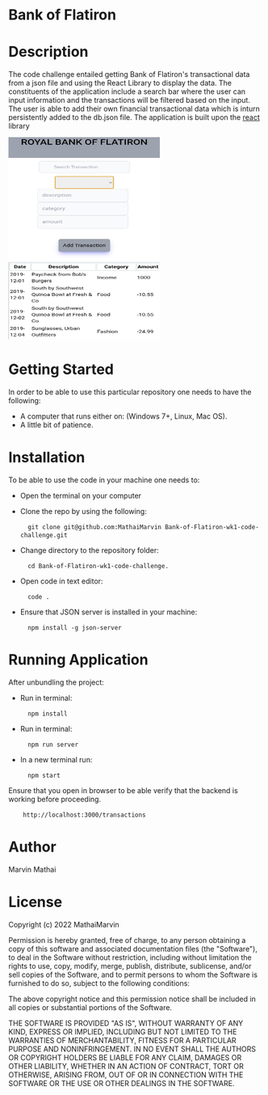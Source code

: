 # Bank of Flatiron
# Description
The code challenge entailed getting Bank of Flatiron's transactional data from a json file  and using the React Library to display the data. The constituents of the application include a search bar where the user can input information and the transactions will be filtered based on the input. The user is able to add their own financial transactional data which is inturn persistently added to the db.json file. The application is built upon the [react](https://reactjs.org/) library

<img src="./project.jpg" alt="Bank of Flatiron" width="300" height ="400"/>

# Getting Started
In order to be able to use this particular repository one needs to have the following:

- A computer that runs either on: (Windows 7+, Linux, Mac OS).
- A little bit of patience.

# Installation
To be able to use the code in your machine one needs to:
- Open the terminal on your computer
- Clone the repo by using the following:

        git clone git@github.com:MathaiMarvin Bank-of-Flatiron-wk1-code-challenge.git

- Change directory to the repository folder:

        cd Bank-of-Flatiron-wk1-code-challenge.

- Open code in text editor:

        code .
- Ensure that JSON server is installed in your machine:

        npm install -g json-server

# Running Application

After unbundling the project:

- Run in terminal:
        
        npm install

- Run in terminal:

        npm run server

- In a new terminal run:

        npm start

Ensure that you open in browser to be able verify that the backend is working before proceeding.

        http://localhost:3000/transactions 


# Author

Marvin Mathai

# License

Copyright (c) 2022 MathaiMarvin

Permission is hereby granted, free of charge, to any person obtaining a copy of this software and associated documentation files (the "Software"), to deal in the Software without restriction, including without limitation the rights to use, copy, modify, merge, publish, distribute, sublicense, and/or sell copies of the Software, and to permit persons to whom the Software is furnished to do so, subject to the following conditions:

The above copyright notice and this permission notice shall be included in all copies or substantial portions of the Software.

THE SOFTWARE IS PROVIDED "AS IS", WITHOUT WARRANTY OF ANY KIND, EXPRESS OR IMPLIED, INCLUDING BUT NOT LIMITED TO THE WARRANTIES OF MERCHANTABILITY, FITNESS FOR A PARTICULAR PURPOSE AND NONINFRINGEMENT. IN NO EVENT SHALL THE AUTHORS OR COPYRIGHT HOLDERS BE LIABLE FOR ANY CLAIM, DAMAGES OR OTHER LIABILITY, WHETHER IN AN ACTION OF CONTRACT, TORT OR OTHERWISE, ARISING FROM, OUT OF OR IN CONNECTION WITH THE SOFTWARE OR THE USE OR OTHER DEALINGS IN THE SOFTWARE.



